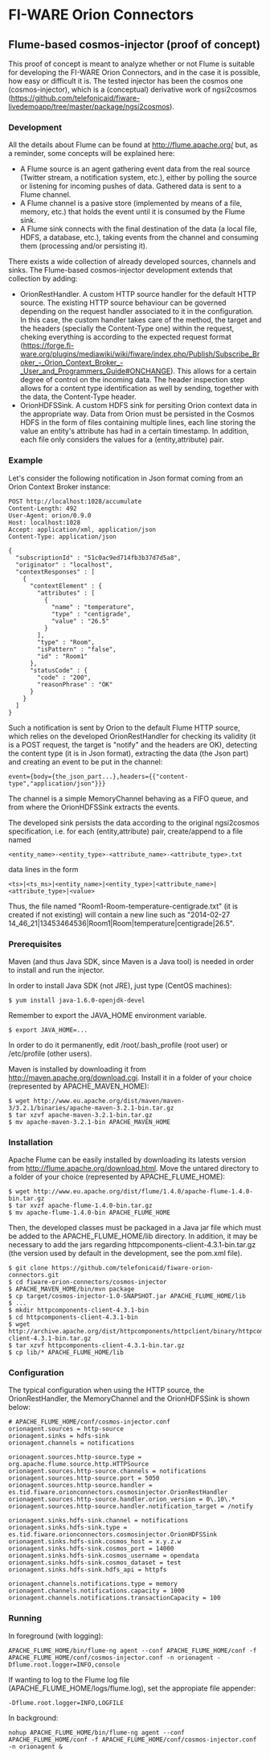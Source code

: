 # FI-WARE Orion Connectors

## Flume-based cosmos-injector (proof of concept)

This proof of concept is meant to analyze whether or not Flume is suitable for developing the FI-WARE Orion Connectors, and in the case it is possible, how easy or difficult it is. The tested injector has been the cosmos one (cosmos-injector), which is a (conceptual) derivative work of ngsi2cosmos (https://github.com/telefonicaid/fiware-livedemoapp/tree/master/package/ngsi2cosmos).

### Development

All the details about Flume can be found at http://flume.apache.org/ but, as a reminder, some concepts will be explained here:
* A Flume source is an agent gathering event data from the real source (Twitter stream, a notification system, etc.), either by polling the source or listening for incoming pushes of data. Gathered data is sent to a Flume channel.
* A Flume channel is a pasive store (implemented by means of a file, memory, etc.) that holds the event until it is consumed by the Flume sink.
* A Flume sink connects with the final destination of the data (a local file, HDFS, a database, etc.), taking events from the channel and consuming them (processing and/or persisting it).

There exists a wide collection of already developed sources, channels and sinks. The Flume-based cosmos-injector development extends that collection by adding:
* OrionRestHandler. A custom HTTP source handler for the default HTTP source. The existing HTTP source behaviour can be governed depending on the request handler associated to it in the configuration. In this case, the custom handler takes care of the method, the target and the headers (specially the Content-Type one) within the request, cheking everything is according to the expected request format (https://forge.fi-ware.org/plugins/mediawiki/wiki/fiware/index.php/Publish/Subscribe_Broker_-_Orion_Context_Broker_-_User_and_Programmers_Guide#ONCHANGE). This allows for a certain degree of control on the incoming data. The header inspection step allows for a content type identification as well by sending, together with the data, the Content-Type header.
* OrionHDFSSink. A custom HDFS sink for persiting Orion context data in the appropriate way. Data from Orion must be persisted in the Cosmos HDFS in the form of files containing multiple lines, each line storing the value an entity's attribute has had in a certain timestamp. In addition, each file only considers the values for a (entity,attribute) pair.

### Example

Let's consider the following notification in Json format coming from an Orion Context Broker instance:

    POST http://localhost:1028/accumulate
    Content-Length: 492
    User-Agent: orion/0.9.0
    Host: localhost:1028
    Accept: application/xml, application/json
    Content-Type: application/json
    
    {
      "subscriptionId" : "51c0ac9ed714fb3b37d7d5a8",
      "originator" : "localhost",
      "contextResponses" : [
        {
          "contextElement" : {
            "attributes" : [
              {
                "name" : "temperature",
                "type" : "centigrade",
                "value" : "26.5"
              }
            ],
            "type" : "Room",
            "isPattern" : "false",
            "id" : "Room1"
          },
          "statusCode" : {
            "code" : "200",
            "reasonPhrase" : "OK"
          }
        }
      ]
    }

Such a notification is sent by Orion to the default Flume HTTP source, which relies on the developed OrionRestHandler for checking its validity (it is a POST request, the target is "notify" and the headers are OK), detecting the content type (it is in Json format), extracting the data (the Json part) and creating an event to be put in the channel:

    event={body={the_json_part...},headers={{"content-type","application/json"}}}

The channel is a simple MemoryChannel behaving as a FIFO queue, and from where the OrionHDFSSink extracts the events.

The developed sink persists the data according to the original ngsi2cosmos specification, i.e. for each (entity,attribute) pair, create/append to a file named

    <entity_name>-<entity_type>-<attribute_name>-<attribute_type>.txt
    
data lines in the form

    <ts>|<ts_ms>|<entity_name>|<entity_type>|<attribute_name>|<attribute_type>|<value>
    
Thus, the file named "Room1-Room-temperature-centigrade.txt" (it is created if not existing) will contain a new line such as "2014-02-27 14_46_21|13453464536|Room1|Room|temperature|centigrade|26.5".

### Prerequisites

Maven (and thus Java SDK, since Maven is a Java tool) is needed in order to install and run the injector.

In order to install Java SDK (not JRE), just type (CentOS machines):

    $ yum install java-1.6.0-openjdk-devel

Remember to export the JAVA_HOME environment variable.

    $ export JAVA_HOME=...

In order to do it permanently, edit /root/.bash_profile (root user) or /etc/profile (other users).

Maven is installed by downloading it from http://maven.apache.org/download.cgi. Install it in a folder of your choice (represented by APACHE_MAVEN_HOME):

    $ wget http://www.eu.apache.org/dist/maven/maven-3/3.2.1/binaries/apache-maven-3.2.1-bin.tar.gz
    $ tar xzvf apache-maven-3.2.1-bin.tar.gz
    $ mv apache-maven-3.2.1-bin APACHE_MAVEN_HOME

### Installation

Apache Flume can be easily installed by downloading its latests version from http://flume.apache.org/download.html. Move the untared directory to a folder of your choice (represented by APACHE_FLUME_HOME):

    $ wget http://www.eu.apache.org/dist/flume/1.4.0/apache-flume-1.4.0-bin.tar.gz
    $ tar xvzf apache-flume-1.4.0-bin.tar.gz
    $ mv apache-flume-1.4.0-bin APACHE_FLUME_HOME

Then, the developed classes must be packaged in a Java jar file which must be added to the APACHE_FLUME_HOME/lib directory. In addition, it may be necessary to add the jars regarding httpcomponents-client-4.3.1-bin.tar.gz (the version used by default in the development, see the pom.xml file).

    $ git clone https://github.com/telefonicaid/fiware-orion-connectors.git
    $ cd fiware-orion-connectors/cosmos-injector
    $ APACHE_MAVEN_HOME/bin/mvn package
    $ cp target/cosmos-injector-1.0-SNAPSHOT.jar APACHE_FLUME_HOME/lib
    $ ...
    $ mkdir httpcomponents-client-4.3.1-bin
    $ cd httpcomponents-client-4.3.1-bin
    $ wget http://archive.apache.org/dist/httpcomponents/httpclient/binary/httpcomponents-client-4.3.1-bin.tar.gz
    $ tar xzvf httpcomponents-client-4.3.1-bin.tar.gz
    $ cp lib/* APACHE_FLUME_HOME/lib

### Configuration

The typical configuration when using the HTTP source, the OrionRestHandler, the MemoryChannel and the OrionHDFSSink is shown below:

    # APACHE_FLUME_HOME/conf/cosmos-injector.conf
    orionagent.sources = http-source
    orionagent.sinks = hdfs-sink
    orionagent.channels = notifications
    
    orionagent.sources.http-source.type = org.apache.flume.source.http.HTTPSource
    orionagent.sources.http-source.channels = notifications
    orionagent.sources.http-source.port = 5050
    orionagent.sources.http-source.handler = es.tid.fiware.orionconnectors.cosmosinjector.OrionRestHandler
    orionagent.sources.http-source.handler.orion_version = 0\.10\.*
    orionagent.sources.http-source.handler.notification_target = /notify
    
    orionagent.sinks.hdfs-sink.channel = notifications
    orionagent.sinks.hdfs-sink.type = es.tid.fiware.orionconnectors.cosmosinjector.OrionHDFSSink
    orionagent.sinks.hdfs-sink.cosmos_host = x.y.z.w
    orionagent.sinks.hdfs-sink.cosmos_port = 14000
    orionagent.sinks.hdfs-sink.cosmos_username = opendata
    orionagent.sinks.hdfs-sink.cosmos_dataset = test
    orionagent.sinks.hdfs-sink.hdfs_api = httpfs
    
    orionagent.channels.notifications.type = memory
    orionagent.channels.notifications.capacity = 1000
    orionagent.channels.notifications.transactionCapacity = 100

### Running

In foreground (with logging):

    APACHE_FLUME_HOME/bin/flume-ng agent --conf APACHE_FLUME_HOME/conf -f APACHE_FLUME_HOME/conf/cosmos-injector.conf -n orionagent -Dflume.root.logger=INFO,console 

If wanting to log to the Flume log file (APACHE_FLUME_HOME/logs/flume.log), set the appropiate file appender:

    -Dflume.root.logger=INFO,LOGFILE

In background:

    nohup APACHE_FLUME_HOME/bin/flume-ng agent --conf APACHE_FLUME_HOME/conf -f APACHE_FLUME_HOME/conf/cosmos-injector.conf -n orionagent &
